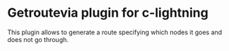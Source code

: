 # Getroutevia plugin for c-lightning

This plugin allows to generate a route specifying which nodes it goes and does not go through.